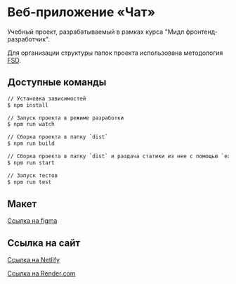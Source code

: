 # Веб-приложение «Чат»

Учебный проект, разрабатываемый в рамках курса "Мидл фронтенд-разработчик".

Для организации структуры папок проекта использована методология [FSD](https://feature-sliced.design/ru/docs/reference/units/layers).

## Доступные команды

```bash
// Установка зависимостей
$ npm install

// Запуск проекта в режиме разработки
$ npm run watch

// Сборка проекта в папку `dist`
$ npm run build

// Сборка проекта в папку `dist` и раздача статики из нее с помощью `express`
$ npm run start

// Запуск тестов
$ npm run test
```

## Макет

[Ссылка на figma](<https://www.figma.com/file/bYQeIVt2njYJojwwSm4nzl/Chat_external_link-(Copy)?node-id=0%3A1&t=haIGWNStj51CJYTA-1>)

## Ссылка на сайт

[Ссылка на Netlify](https://cap-bernardito-ya-messenger.netlify.app)

[Ссылка на Render.com](https://cap-bernardito-messenger.onrender.com)
